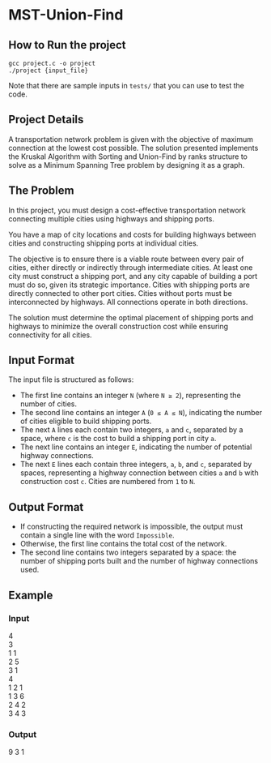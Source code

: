 # MST-Union-Find

## How to Run the project
`gcc project.c -o project` <br>
`./project {input_file}`

Note that there are sample inputs in `tests/` that you can use to test the code.

## Project Details

A transportation network problem is given with the objective of maximum connection at the lowest cost possible. The solution presented implements the Kruskal Algorithm with Sorting and Union-Find by ranks structure to solve as a Minimum Spanning Tree problem by designing it as a graph.

## The Problem
In this project, you must design a cost-effective transportation network connecting multiple cities using highways and shipping ports.

You have a map of city locations and costs for building highways between cities and constructing shipping ports at individual cities.

The objective is to ensure there is a viable route between every pair of cities, either directly or indirectly through intermediate cities. At least one city must construct a shipping port, and any city capable of building a port must do so, given its strategic importance. Cities with shipping ports are directly connected to other port cities. Cities without ports must be interconnected by highways. All connections operate in both directions.

The solution must determine the optimal placement of shipping ports and highways to minimize the overall construction cost while ensuring connectivity for all cities.

## Input Format

The input file is structured as follows:

- The first line contains an integer `N` (where `N ≥ 2`), representing the number of cities.
- The second line contains an integer `A` (`0 ≤ A ≤ N`), indicating the number of cities eligible to build shipping ports.
- The next `A` lines each contain two integers, `a` and `c`, separated by a space, where `c` is the cost to build a shipping port in city `a`.
- The next line contains an integer `E`, indicating the number of potential highway connections.
- The next `E` lines each contain three integers, `a`, `b`, and `c`, separated by spaces, representing a highway connection between cities `a` and `b` with construction cost `c`.
Cities are numbered from `1` to `N`.

## Output Format
- If constructing the required network is impossible, the output must contain a single line with the word `Impossible`.
- Otherwise, the first line contains the total cost of the network.
- The second line contains two integers separated by a space: the number of shipping ports built and the number of highway connections used.

## Example

### Input
4<br>
3<br>
1 1<br>
2 5<br>
3 1<br>
4<br>
1 2 1<br>
1 3 6<br>
2 4 2<br>
3 4 3<br>

### Output
9
3 1
